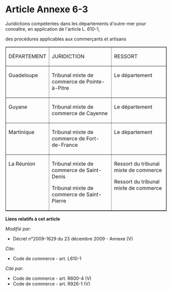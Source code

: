 # Article Annexe 6-3

Juridictions compétentes dans les départements d'outre-mer pour connaître, en application de l'article L. 610-1,

des procédures applicables aux commerçants et artisans 

<table align="center" border="1" width="740">
  <tbody>
    <tr>
      <td align="left" valign="top">

DÉPARTEMENT 

</td>
      <td valign="top" align="left">

JURIDICTION 

</td>
      <td colspan="2" valign="top" align="left">

RESSORT 

</td>
    </tr>
    <tr>
      <td align="left" valign="top">

Guadeloupe 

</td>
      <td valign="top" align="left">

Tribunal mixte de commerce de Pointe-à-Pitre 

</td>
      <td align="left" valign="top">

Le département 

</td>
    </tr>
    <tr>
      <td valign="top" align="left">

Guyane 

</td>
      <td align="left" valign="top">

Tribunal mixte de commerce de Cayenne 

</td>
      <td align="left" valign="top">

Le département 

</td>
    </tr>
    <tr>
      <td valign="top" align="left">

Martinique 

</td>
      <td valign="top" align="left">

Tribunal mixte de commerce de Fort-de-France 

</td>
      <td valign="top" align="left">

Le département 

</td>
    </tr>
    <tr>
      <td valign="top" align="left">

La Réunion 

</td>
      <td align="left" valign="top">

Tribunal mixte de commerce de Saint-Denis 

Tribunal mixte de commerce de Saint-Pierre 

</td>
      <td valign="top" align="left">

Ressort du tribunal mixte de commerce 

Ressort du tribunal mixte de commerce

</td>
    </tr>
  </tbody>
</table>

**Liens relatifs à cet article**

_Modifié par_:

  - Décret n°2009-1629 du 23 décembre 2009 -  Annexe (V)

_Cite_:

  - Code de commerce - art. L610-1

_Cité par_:

  - Code de commerce - art. R600-4 (V)
  - Code de commerce - art. R926-1 (V)
